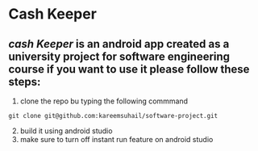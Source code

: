# Cash Keeper
*cash Keeper* is an android app created as a university project for software engineering course 
if you want to use it please follow these steps:
---
1. clone the repo bu typing the following commmand 
```
git clone git@github.com:kareemsuhail/software-project.git
```
2. build it using android studio 
3. make sure to turn off instant run feature on android studio

